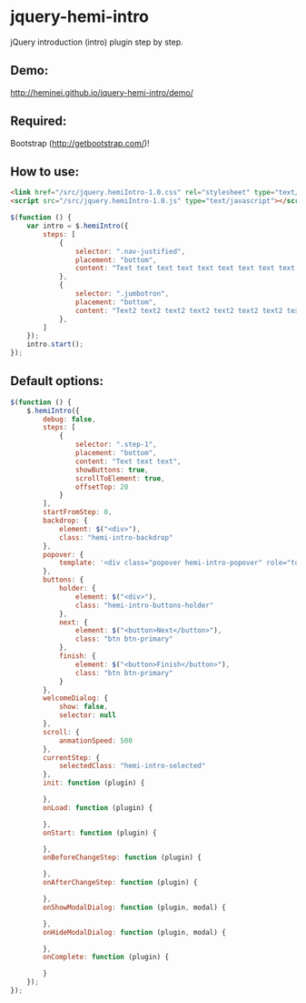 jquery-hemi-intro
=========================

jQuery introduction (intro) plugin step by step.

Demo:
-----------

http://heminei.github.io/jquery-hemi-intro/demo/

Required:
-----------

Bootstrap (http://getbootstrap.com/)!

How to use:
-----------

```html
<link href="/src/jquery.hemiIntro-1.0.css" rel="stylesheet" type="text/css"/>
<script src="/src/jquery.hemiIntro-1.0.js" type="text/javascript"></script>
```

```javascript
$(function () {
	var intro = $.hemiIntro({
		steps: [
			{
				selector: ".nav-justified",
				placement: "bottom",
				content: "Text text text text text text text text text text",
			},
			{
				selector: ".jumbotron",
				placement: "bottom",
				content: "Text2 text2 text2 text2 text2 text2 text2 text2 text2 text2 text2 text2"
			},
		]
	});
	intro.start();
});
```

Default options:
-----------
```javascript
$(function () {
	$.hemiIntro({
		debug: false,
		steps: [
			{
				selector: ".step-1",
				placement: "bottom",
				content: "Text text text",
				showButtons: true,
				scrollToElement: true,
				offsetTop: 20
			}
		],
		startFromStep: 0,
		backdrop: {
			element: $("<div>"),
			class: "hemi-intro-backdrop"
		},
		popover: {
			template: '<div class="popover hemi-intro-popover" role="tooltip"><div class="arrow"></div><h3 class="popover-title"></h3><div class="popover-content"></div></div>'
		},
		buttons: {
			holder: {
				element: $("<div>"),
				class: "hemi-intro-buttons-holder"
			},
			next: {
				element: $("<button>Next</button>"),
				class: "btn btn-primary"
			},
			finish: {
				element: $("<button>Finish</button>"),
				class: "btn btn-primary"
			}
		},
		welcomeDialog: {
			show: false,
			selector: null
		},
		scroll: {
			anmationSpeed: 500
		},
		currentStep: {
			selectedClass: "hemi-intro-selected"
		},
		init: function (plugin) {

		},
		onLoad: function (plugin) {

		},
		onStart: function (plugin) {

		},
		onBeforeChangeStep: function (plugin) {

		},
		onAfterChangeStep: function (plugin) {

		},
		onShowModalDialog: function (plugin, modal) {

		},
		onHideModalDialog: function (plugin, modal) {

		},
		onComplete: function (plugin) {

		}
	});
});
```
